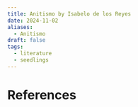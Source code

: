```yaml
---
title: Anitismo by Isabelo de los Reyes
date: 2024-11-02
aliases:
  - Anitismo
draft: false
tags:
  - literature
  - seedlings
---
```


# References